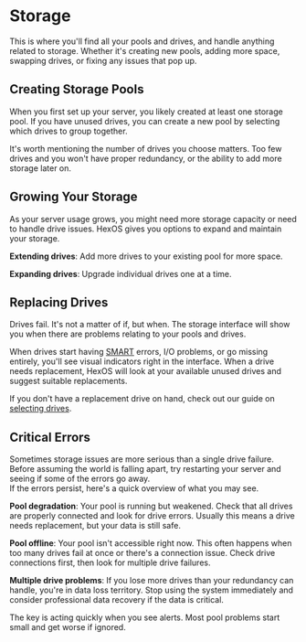 # Storage

This is where you'll find all your pools and drives, and handle anything related to storage. Whether it's creating new pools, adding more space, swapping drives, or fixing any issues that pop up.

## Creating Storage Pools

When you first set up your server, you likely created at least one storage pool. If you have unused drives, you can create a new pool by selecting which drives to group together.

It's worth mentioning the number of drives you choose matters. Too few drives and you won't have proper redundancy, or the ability to add more storage later on.

## Growing Your Storage

As your server usage grows, you might need more storage capacity or need to
handle drive issues. HexOS gives you options to expand and maintain your
storage.

**Extending drives**: Add more drives to your existing pool for more space.

**Expanding drives**: Upgrade individual drives one at a time.

## Replacing Drives

Drives fail. It's not a matter of if, but when. The storage interface will show you when there are problems relating to your pools and drives.

When drives start having [SMART](https://kb.synology.com/en-global/DSM/tutorial/What_is_SMART) errors, I/O problems, or go missing entirely, you'll see visual indicators right in the interface. When a drive needs replacement, HexOS will look at your available unused drives and suggest suitable replacements.  

If you don't have a replacement drive on hand, check out our guide on [selecting drives](https://hexos.com/selecting-drives).

## Critical Errors

Sometimes storage issues are more serious than a single drive failure. Before assuming the world is falling apart, try restarting your server and seeing if some of the errors go away.  
If the errors persist, here's a quick overview of what you may see.

**Pool degradation**: Your pool is running but weakened. Check that all drives are properly connected and look for drive errors. Usually this means a drive needs replacement, but your data is still safe.

**Pool offline**: Your pool isn't accessible right now. This often happens when too many drives fail at once or there's a connection issue. Check drive connections first, then look for multiple drive failures.

**Multiple drive problems**: If you lose more drives than your redundancy can handle, you're in data loss territory. Stop using the system immediately and consider professional data recovery if the data is critical.

The key is acting quickly when you see alerts. Most pool problems start small and get worse if ignored.